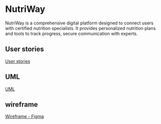 # NutriWay

NutriWay is a comprehensive digital platform designed to connect users with certified nutrition specialists. It provides personalized nutrition plans and tools to track progress, secure communication with experts.

## User stories 
[User stories](./UserStories_NutriWay.pdf)

## UML
[UML](./UML_final_light.png)

## wireframe
[Wireframe - Figma ](https://www.figma.com/design/4tktliex9K0HV6rTNrYcGo/NutriHeaven?node-id=0-1&t=6FYmH8EH3M3r56n2-1)